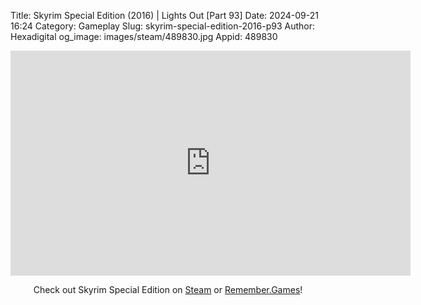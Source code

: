 Title: Skyrim Special Edition (2016) | Lights Out [Part 93]
Date: 2024-09-21 16:24
Category: Gameplay
Slug: skyrim-special-edition-2016-p93
Author: Hexadigital
og_image: images/steam/489830.jpg
Appid: 489830

<center><iframe src="https://www.youtube.com/embed/-qMTP13knM4?feature=oembed" allow="accelerometer; autoplay; encrypted-media; gyroscope; picture-in-picture" width="640" height="360" frameborder="0"></iframe>

Check out Skyrim Special Edition on [Steam](https://store.steampowered.com/app/489830/?curator_clanid=34633900) or [Remember.Games](https://remember.games/game/164/the-elder-scrolls-v-skyrim-special-edition/)!</center>